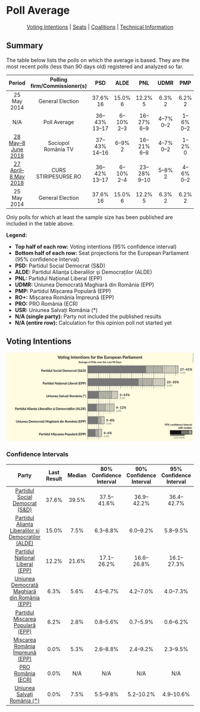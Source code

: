 # Poll Average

<p align="center"><a href="#voting-intentions">Voting Intentions</a> | <a href="#seats">Seats</a> | <a href="#coalitions">Coalitions</a> | <a href="#technical-information">Technical Information</a></p>

## Summary

The table below lists the polls on which the average is based. They are the most recent polls (less than 90 days old) registered and analyzed so far.

| Period     | Polling firm/Commissioner(s) | PSD | ALDE | PNL | UDMR | PMP | RO+ | PRO | USR |
|:----------:|:----------------------------:|:--:|:--:|:--:|:--:|:--:|:--:|:--:|:--:|
| 25 May 2014 | General Election | 37.6% <br> 16 | 15.0% <br> 6 | 12.2% <br> 5 | 6.3% <br> 2 | 6.2% <br> 2 | 0.0% <br> 0 | 0.0% <br> 0 | 0.0% <br> 0 |
| N/A | Poll Average | 36–43% <br> 13–17 | 6–10% <br> 2–3 | 16–27% <br> 6–9 | 4–7% <br> 0–2 | 1–6% <br> 0–2 | 2–10% <br> 0–3 | N/A <br> N/A | 5–11% <br> 2–3 |
| [28 May–8 June 2018](2018-06-08-Sociopol.html) | Sociopol <br> România TV | 37–43% <br> 14–16 | 6–9% <br> 2 | 16–21% <br> 6–8 | 4–7% <br> 0–2 | 1–2% <br> 0 | 6–10% <br> 2–3 | N/A <br> N/A | 7–11% <br> 2–3 |
| [27 April–8 May 2018](2018-05-08-CURS.html) | CURS <br> STIRIPESURSE.RO | 36–42% <br> 13–17 | 6–10% <br> 2–4 | 23–28% <br> 9–10 | 5–8% <br> 2 | 4–6% <br> 0–2 | 2–4% <br> 0 | N/A <br> N/A | 5–8% <br> 0–2 |
| 25 May 2014 | General Election | 37.6% <br> 16 | 15.0% <br> 6 | 12.2% <br> 5 | 6.3% <br> 2 | 6.2% <br> 2 | 0.0% <br> 0 | 0.0% <br> 0 | 0.0% <br> 0 |

Only polls for which at least the sample size has been published are included in the table above.

**Legend:**
+ **Top half of each row:** Voting intentions (95% confidence interval)
+ **Bottom half of each row:** Seat projections for the European Parliament (95% confidence interval)
+ **PSD:** Partidul Social Democrat (S&D)
+ **ALDE:** Partidul Alianța Liberalilor și Democraților (ALDE)
+ **PNL:** Partidul Național Liberal (EPP)
+ **UDMR:** Uniunea Democrată Maghiară din România (EPP)
+ **PMP:** Partidul Mișcarea Populară (EPP)
+ **RO+:** Mișcarea România Împreună (EPP)
+ **PRO:** PRO România (ECR)
+ **USR:** Uniunea Salvați România (*)
+ **N/A (single party):** Party not included the published results
+ **N/A (entire row):** Calculation for this opinion poll not started yet

## Voting Intentions

![Graph with voting intentions not yet produced](average.png "Voting Intentions")

### Confidence Intervals

| Party | Last Result | Median | 80% Confidence Interval | 90% Confidence Interval | 95% Confidence Interval | 99% Confidence Interval |
|:-----:|:-----------:|:------:|:-----------------------:|:-----------------------:|:-----------------------:|:-----------------------:|
| <a href="#partidul-social-democrat-(s&d)">Partidul Social Democrat (S&D)</a> | 37.6% | 39.5% | 37.5–41.6% |36.9–42.2% | 36.4–42.7% | 35.5–43.7% |
| <a href="#partidul-alianța-liberalilor-și-democraților-(alde)">Partidul Alianța Liberalilor și Democraților (ALDE)</a> | 15.0% | 7.5% | 6.3–8.8% |6.0–9.2% | 5.8–9.5% | 5.3–10.1% |
| <a href="#partidul-național-liberal-(epp)">Partidul Național Liberal (EPP)</a> | 12.2% | 21.6% | 17.1–26.2% |16.6–26.8% | 16.1–27.3% | 15.4–28.2% |
| <a href="#uniunea-democrată-maghiară-din-românia-(epp)">Uniunea Democrată Maghiară din România (EPP)</a> | 6.3% | 5.6% | 4.5–6.7% |4.2–7.0% | 4.0–7.3% | 3.6–7.9% |
| <a href="#partidul-mișcarea-populară-(epp)">Partidul Mișcarea Populară (EPP)</a> | 6.2% | 2.8% | 0.8–5.6% |0.7–5.9% | 0.6–6.2% | 0.5–6.7% |
| <a href="#mișcarea-românia-împreună-(epp)">Mișcarea România Împreună (EPP)</a> | 0.0% | 5.3% | 2.6–8.8% |2.4–9.2% | 2.3–9.5% | 2.0–10.2% |
| <a href="#pro-românia-(ecr)">PRO România (ECR)</a> | 0.0% | N/A | N/A |N/A | N/A | N/A |
| <a href="#uniunea-salvați-românia-(*)">Uniunea Salvați România (*)</a> | 0.0% | 7.5% | 5.5–9.8% |5.2–10.2% | 4.9–10.6% | 4.5–11.3% |

